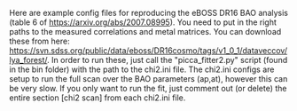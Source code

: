 Here are example config files for reproducing the eBOSS DR16 BAO analysis (table 6 of https://arxiv.org/abs/2007.08995). You need to put in the right paths to the measured correlations and metal matrices. You can download these from here: https://svn.sdss.org/public/data/eboss/DR16cosmo/tags/v1_0_1/dataveccov/lya_forest/. In order to run these, just call the "picca_fitter2.py" script (found in the bin folder) with the path to the chi2.ini file. The chi2.ini configs are setup to run the full scan over the BAO parameters (ap,at), however this can be very slow. If you only want to run the fit, just comment out (or delete) the entire section [chi2 scan] from each chi2.ini file.
